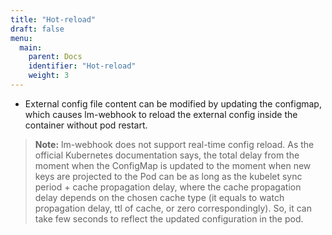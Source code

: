 ```yaml
---
title: "Hot-reload"
draft: false
menu:
  main:
    parent: Docs
    identifier: "Hot-reload"
    weight: 3
---
```


- External config file content can be modified by updating the configmap, which causes lm-webhook to reload the external config inside the container without pod restart.
> **Note:** lm-webhook does not support real-time config reload. As the official Kubernetes documentation says, the total delay from the moment when the ConfigMap is updated to the moment when new keys are projected to the Pod can be as long as the kubelet sync period + cache propagation delay, where the cache propagation delay depends on the chosen cache type (it equals to watch propagation delay, ttl of cache, or zero correspondingly). 
So, it can take few seconds to reflect the updated configuration in the pod.